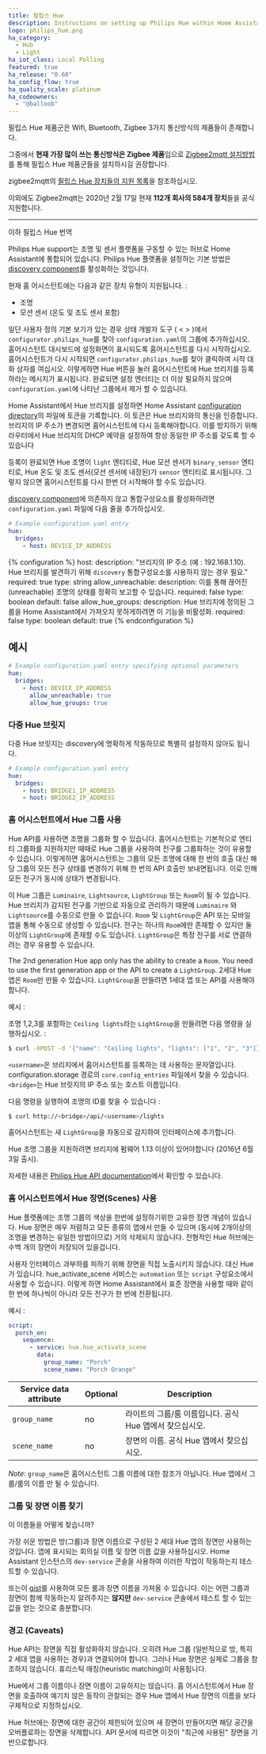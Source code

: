 ```yaml
---
title: 필립스 Hue
description: Instructions on setting up Philips Hue within Home Assistant.
logo: philips_hue.png
ha_category:
  - Hub
  - Light
ha_iot_class: Local Polling
featured: true
ha_release: "0.60"
ha_config_flow: true
ha_quality_scale: platinum
ha_codeowners:
  - "@balloob"
---
```


필립스 Hue 제품군은 Wifi, Bluetooth, Zigbee 3가지 통신방식의 제품들이 존재합니다. 

그중에서 **현재 가장 많이 쓰는 통신방식은 Zigbee 제품**임으로 [Zigbee2mqtt 설치방법](https://hakorea.github.io/integrations/zha/)를 통해 필립스 Hue 제품군들을 설치하시길 권장합니다. 

zigbee2mqtt의 [필립스 Hue 장치들의 지원 목록](https://www.zigbee2mqtt.io/information/supported_devices.html#philips)을 참조하십시오. 

이외에도 Zigbee2mqtt는 2020년 2월 17일 현재 **112개 회사의 584개 장치**들을 공식 지원합니다. 

----------------------------------------------------------------------------------------------------------
이하 필립스 Hue 번역 

Philips Hue support는 조명 및 센서 플랫폼을 구동할 수 있는 허브로 Home Assistant에 통합되어 있습니다. Philips Hue 플랫폼을 설정하는 기본 방법은 [discovery component](/integrations/discovery/)를 활성화하는 것입니다.

현재 홈 어시스턴트에는 다음과 같은 장치 유형이 지원됩니다. : 

- 조명
- 모션 센서 (온도 및 조도 센서 포함)

일단 사용자 정의 기본 보기가 있는 경우 상태 개발자 도구 ( < > )에서 `configurator.philips_hue`를 찾아 `configuration.yaml`의 그룹에 추가하십시오. 홈어시스턴트 대시보드에 설정화면이 표시되도록 홈어시스턴트를 다시 시작하십시오. 홈어시스턴트가 다시 시작되면 `configurator.philips_hue`를 찾아 클릭하여 시작 대화 상자를 여십시오. 이렇게하면 Hue 버튼을 눌러 홈어시스턴트에 Hue 브리지를 등록하라는 메시지가 표시됩니다. 완료되면 설정 엔터티는 더 이상 필요하지 않으며 `configuration.yaml`에 나타난 그룹에서 제거 할 수 있습니다.

Home Assistant에서 Hue 브리지를 설정하면 Home Assistant [configuration directory](/docs/configuration/)의 파일에 토큰을 기록합니다. 이 토큰은 Hue 브리지와의 통신을 인증합니다. 브리지의 IP 주소가 변경되면 홈어시스턴트에 다시 등록해야합니다. 이를 방지하기 위해 라우터에서 Hue 브리지의 DHCP 예약을 설정하여 항상 동일한 IP 주소를 갖도록 할 수 있습니다

등록이 완료되면 Hue 조명이 `light` 엔티티로, Hue 모션 센서가 `binary_sensor` 엔티티로, Hue 온도 및 조도 센서(모션 센서에 내장된)가 `sensor` 엔티티로 표시됩니다. 그렇지 않으면 홈어시스턴트를 다시 한번 더 시작해야 할 수도 있습니다.

[discovery component](/integrations/discovery/)에 의존하지 않고 통합구성요소를 활성화하려면 `configuration.yaml` 파일에 다음 줄을 추가하십시오.

```yaml
# Example configuration.yaml entry
hue:
  bridges:
    - host: DEVICE_IP_ADDRESS
```

{% configuration %}
host:
  description: "브리지의 IP 주소 (예 : 192.168.1.10). Hue 브리지를 발견하기 위해 `discovery` 통합구성요소를 사용하지 않는 경우 필요."
  required: true
  type: string
allow_unreachable:
  description: 이를 통해 끊어진(unreachable) 조명의 상태를 정확히 보고할 수 있습니다.
  required: false
  type: boolean
  default: false
allow_hue_groups:
  description: Hue 브리지에 정의된 그룹을 Home Assistant에서 가져오지 못하게하려면 이 기능을 비활성화.
  required: false
  type: boolean
  default: true
{% endconfiguration %}

## 예시

```yaml
# Example configuration.yaml entry specifying optional parameters
hue:
  bridges:
    - host: DEVICE_IP_ADDRESS
      allow_unreachable: true
      allow_hue_groups: true
```

### 다중 Hue 브릿지

다중 Hue 브릿지는 discovery에 명확하게 작동하므로 특별히 설정하지 않아도 됩니다.

```yaml
# Example configuration.yaml entry
hue:
  bridges:
    - host: BRIDGE1_IP_ADDRESS
    - host: BRIDGE2_IP_ADDRESS
```

### 홈 어시스턴트에서 Hue 그룹 사용

Hue API를 사용하면 조명을 그룹화 할 수 있습니다. 홈어시스턴트는 기본적으로 엔티티 그룹화를 지원하지만 때때로 Hue 그룹을 사용하여 전구를 그룹화하는 것이 유용할 수 있습니다. 이렇게하면 홈어시스턴트는 그룹의 모든 조명에 대해 한 번의 호출 대신 해당 그룹의 모든 전구 상태를 변경하기 위해 한 번의 API 호출만 보내면됩니다. 이로 인해 모든 전구가 동시에 상태가 변경됩니다.

이 Hue 그룹은 `Luminaire`, `Lightsource`, `LightGroup` 또는 `Room`이 될 수 있습니다. Hue 브리지가 감지된 전구를 기반으로 자동으로 관리하기 때문에 `Luminaire` 와 `Lightsource`를 수동으로 만들 수 없습니다. `Room` 및 `LightGroup`은 API 또는 모바일 앱을 통해 수동으로 생성할 수 있습니다. 전구는 하나의 `Room`에만 존재할 수 있지만 둘 이상의 `LightGroup`에 존재할 수도 있습니다. `LightGroup`은 특정 전구를 서로 연결하려는 경우 유용할 수 있습니다.

The 2nd generation Hue app only has the ability to create a `Room`. You need to use the first generation app or the API to create a `LightGroup`.
2세대 Hue 앱은 `Room`만 만들 수 있습니다. `LightGroup`을 만들려면 1세대 앱 또는 API를 사용해야합니다.

예시 :

조명 1,2,3를 포함하는 `Ceiling lights`라는 `LightGroup`을 만들려면 다음 명령을 실행하십시오. : 

```bash
$ curl -XPOST -d '{"name": "Ceiling lights", "lights": ["1", "2", "3"]}' http://<bridge>/api/<username>/groups
```

`<username>`은 브리지에서 홈어시스턴트를 등록하는 데 사용하는 문자열입니다. configuration\.storage 경로의 `core.config_entries` 파일에서 찾을 수 있습니다. `<bridge>`는 Hue 브릿지의 IP 주소 또는 호스트 이름입니다.

다음 명령을 실행하여 조명의 ID를 찾을 수 있습니다 : 

```bash
$ curl http://<bridge>/api/<username>/lights
```

홈어시스턴트는 새 `LightGroup`을 자동으로 감지하여 인터페이스에 추가합니다.

<div class='note warning'>
  Hue 조명 그룹을 지원하려면 브리지에 펌웨어 1.13 이상이 있어야합니다 (2016년 6월 3일 출시).
</div>

자세한 내용은 [Philips Hue API documentation](https://www.developers.meethue.com/documentation/groups-api#22_create_group)에서 확인할 수 있습니다.

### 홈 어시스턴트에서 Hue 장면(Scenes) 사용

Hue 플랫폼에는 조명 그룹의 색상을 한번에 설정하기위한 고유한 장면 개념이 있습니다. Hue 장면은 매우 저렴하고 모든 종류의 앱에서 만들 수 있으며 (동시에 2개이상의 조명을 변경하는 유일한 방법이므로) 거의 삭제되지 않습니다. 전형적인 Hue 허브에는 수백 개의 장면이 저장되어 있을겁니다.

사용자 인터페이스 과부하를 피하기 위해 장면을 직접 노출시키지 않습니다. 대신 Hue가 있습니다. hue_activate_scene 서비스는 `automation` 또는 `script` 구성요소에서 사용할 수 있습니다. 이렇게 하면 Home Assistant에서 표준 장면을 사용할 때와 같이 한 번에 하나씩이 아니라 모든 전구가 한 번에 전환됩니다.

예시 :

```yaml
script:
  porch_on:
    sequence:
      - service: hue.hue_activate_scene
        data:
          group_name: "Porch"
          scene_name: "Porch Orange"
```

| Service data attribute | Optional | Description                                                           |
| ---------------------- | -------- | --------------------------------------------------------------------- |
| `group_name`           | no       | 라이트의 그룹/룸 이름입니다. 공식 Hue 앱에서 찾으십시오. |
| `scene_name`           | no       | 장면의 이름. 공식 Hue 앱에서 찾으십시오.            |

_Note_: `group_name`은 홈어시스턴트 그룹 이름에 대한 참조가 아닙니다. Hue 앱에서 그룹/룸의 이름 만 될 수 있습니다.

### 그룹 및 장면 이름 찾기

이 이름들을 어떻게 찾습니까?

가장 쉬운 방법은 방(그룹)과 장면 이름으로 구성된 2 세대 Hue 앱의 장면만 사용하는 것입니다. 앱에 표시되는 회의실 이름 및 장면 이름 값을 사용하십시오. Home Assistant 인스턴스의 `dev-service` 콘솔을 사용하여 이러한 작업이 작동하는지 테스트할 수 있습니다.

또는이 [gist](https://gist.github.com/sdague/5479b632e0fce931951c0636c39a9578)를 사용하여 모든 룸과 장면 이름을 가져올 수 있습니다. 이는 어떤 그룹과 장면이 함께 작동하는지 알려주지는 **않지만** `dev-service` 콘솔에서 테스트 할 수 있는 값을 얻는 것으로 충분합니다.

### 경고 (Caveats)

Hue API는 장면을 직접 활성화하지 않습니다. 오히려 Hue 그룹 (일반적으로 방, 특히 2 세대 앱을 사용하는 경우)과 연결되어야 합니다. 그러나 Hue 장면은 실제로 그룹을 참조하지 않습니다. 휴리스틱 매칭(heuristic matching)이 사용됩니다.

Hue에서 그룹 이름이나 장면 이름이 고유하지는 않습니다. 홈 어시스턴트에서 Hue 장면을 호출하여 예기치 않은 동작이 관찰되는 경우 Hue 앱에서 Hue 장면의 이름을 보다 구체적으로 지정하십시오.

Hue 허브에는 장면에 대한 공간이 제한되어 있으며 새 장면이 만들어지면 해당 공간을 오버플로하는 장면을 삭제합니다. API 문서에 따르면 이것이 "최근에 사용된" 장면을 기반으로합니다.